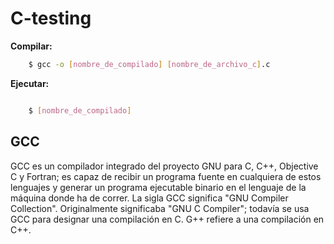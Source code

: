 # C-testing

**Compilar:**

```sh
    $ gcc -o [nombre_de_compilado] [nombre_de_archivo_c].c
```

**Ejecutar:**

```sh

    $ [nombre_de_compilado]
```

## GCC
GCC es un compilador integrado del proyecto GNU para C, C++, Objective C y Fortran; es capaz de recibir un programa fuente en cualquiera de estos lenguajes y generar un programa ejecutable binario en el lenguaje de la máquina donde ha de correr. La sigla GCC significa "GNU Compiler Collection". Originalmente significaba "GNU C Compiler"; todavía se usa  GCC para designar una compilación en C. G++ refiere a una compilación en C++.
